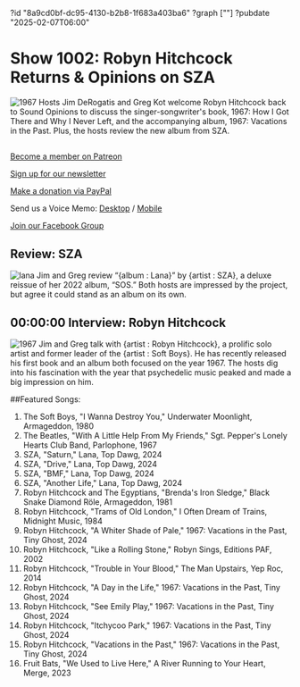 ?id "8a9cd0bf-dc95-4130-b2b8-1f683a403ba6"
?graph [""]
?pubdate "2025-02-07T06:00"
# Show 1002: Robyn Hitchcock Returns & Opinions on SZA
![1967](https://static.soundopinions.org/images/2025/1967.jpg)
Hosts Jim DeRogatis and Greg Kot welcome Robyn Hitchcock back to Sound Opinions to discuss the singer-songwriter's book, 1967: How I Got There and Why I Never Left, and the accompanying album, 1967: Vacations in the Past. Plus, the hosts review the new album from SZA.


## 

[Become a member on Patreon](https://bit.ly/3slWZvc)

[Sign up for our newsletter](https://bit.ly/3eEvRnG)

[Make a donation via PayPal](https://bit.ly/3dmt9lU)

Send us a Voice Memo: [Desktop](http://bit.ly/2RyD5Ah) / [Mobile](http://sayhi.chat/soundops)

[Join our Facebook Group](https://bit.ly/3sivr9T)


## Review: SZA
![lana](https://static.soundopinions.org/images/2025/sza-lana-sos-deluxe.png)
Jim and Greg review “{album : Lana}” by {artist : SZA}, a deluxe reissue of her 2022 album, “SOS.” Both hosts are impressed by the project, but agree it could stand as an album on its own.


## 00:00:00 Interview: Robyn Hitchcock
![1967](https://static.soundopinions.org/images/2025/1967.jpg)
Jim and Greg talk with {artist : Robyn Hitchcock}, a prolific solo artist and former leader of the {artist : Soft Boys}. He has recently released his first book and an album both focused on the year 1967. The hosts dig into his fascination with the year that psychedelic music peaked and made a big impression on him. 

##Featured Songs:

1. The Soft Boys, "I Wanna Destroy You," Underwater Moonlight, Armageddon, 1980
1. The Beatles, "With A Little Help From My Friends," Sgt. Pepper's Lonely Hearts Club Band, Parlophone, 1967
1. SZA, "Saturn," Lana, Top Dawg, 2024
1. SZA, "Drive," Lana, Top Dawg, 2024
1. SZA, "BMF," Lana, Top Dawg, 2024
1. SZA, "Another Life," Lana, Top Dawg, 2024
1. Robyn Hitchcock and The Egyptians, "Brenda's Iron Sledge," Black Snake Diamond Röle, Armageddon, 1981
1. Robyn Hitchcock, "Trams of Old London," I Often Dream of Trains, Midnight Music, 1984
1. Robyn Hitchcock, "A Whiter Shade of Pale," 1967: Vacations in the Past, Tiny Ghost, 2024
1. Robyn Hitchcock, "Like a Rolling Stone," Robyn Sings, Editions PAF, 2002
1. Robyn Hitchcock, "Trouble in Your Blood," The Man Upstairs, Yep Roc, 2014
1. Robyn Hitchcock, "A Day in the Life," 1967: Vacations in the Past, Tiny Ghost, 2024
1. Robyn Hitchcock, "See Emily Play," 1967: Vacations in the Past, Tiny Ghost, 2024
1. Robyn Hitchcock, "Itchycoo Park," 1967: Vacations in the Past, Tiny Ghost, 2024
1. Robyn Hitchcock, "Vacations in the Past," 1967: Vacations in the Past, Tiny Ghost, 2024
1. Fruit Bats, "We Used to Live Here," A River Running to Your Heart, Merge, 2023